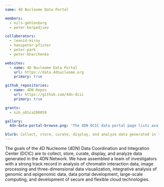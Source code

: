 ```yaml
---
name: 4D Nucleome Data Portal

members:
  - nils-gehlenborg
  - peter-kerpedjiev

collaborators:
  - leonid-mirny
  - hanspeter-pfister
  - peter-park
  - peter-kharchenko

websites:
  - name: 4D Nucleome Data Portal
    url: https://data.4dnucleome.org
    primary: true

github_repositories:
  - name: 4DN Repos
    url: https://github.com/4dn-dcic
    primary: true

grants:
  - nih_u01ca200059

gallery:
  4dn-data-portal-browse.png: 'The 4DN DCIC data portal page lists available datasets and their associated metadata'

blurb: Collect, store, curate, display, and analyze data generated in the 4DN Network.
---
```


The goals of the 4D Nucleome (4DN) Data Coordination and Integration Center (DCIC) are to collect, store, curate, display, and analyze data generated in the 4DN Network. We have assembled a team of investigators with a strong track record in analysis of chromatin interaction data, image processing and three-dimensional data visualization, integrative analysis of genomic and epigenomic data, data portal development, large-scale computing, and development of secure and flexible cloud technologies.
